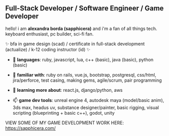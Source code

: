 ## Full-Stack Developer / Software Engineer / Game Developer 

hello! i am **alexandra borda (sapphicera)** and i'm a fan of all things tech. keyboard enthusiast, pc builder, sci-fi fan. 

✨ bfa in game design (scad) / certificate in full-stack development (actualize) / k-12 coding instructor (id) ✨

- 💬 **languages**: ruby, javascript, lua, c++ (basic), java (basic), python (basic)
- 🔭 **familiar with**: ruby on rails, vue.js, bootstrap, postgresql, css/html, jira/perforce, test casing, making gems, agile/scrum, pair programming
- 🌱 **learning more about**: react.js, django/python, aws

- 📫 **game dev tools**: unreal engine 4, autodesk maya (model/basic anim), 3ds max, headus uv, substance designer/painter, basic rigging, visual scripting (blueprinting + basic c++), godot, unity

VIEW SOME OF MY GAME DEVELOPMENT WORK HERE: https://sapphicera.com/
